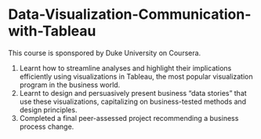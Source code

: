 # Data-Visualization-Communication-with-Tableau
This course is sponspored by Duke University on Coursera. 
1. Learnt how to streamline analyses and highlight their implications efficiently using visualizations in Tableau, the most popular visualization program in the business world. 
2. Learnt to design and persuasively present business “data stories” that use these visualizations, capitalizing on business-tested methods and design principles.
3. Completed a final peer-assessed project recommending a business process change.
